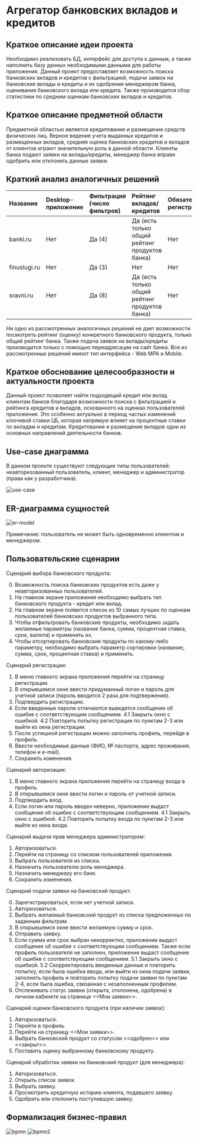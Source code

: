 # Агрегатор банковских вкладов и кредитов

## Краткое описание идеи проекта

Необходимо реализовать БД, интерфейс для доступа к данным,
а также наполнить базу данных необходимыми данными для работы приложения.
Данный проект предоставляет возможность поиска банковских вкладов и кредитов с фильтрацией,
подачи заявок на банковские вклады и кредиты и их одобрения менеджером банка, 
оценивания банковского вклада или кредита.
Также производится сбор статистики по средним оценкам банковских вкладов и кредитов.

## Краткое описание предметной области
Предметной областью является кредитование и размещение средств физических лиц. 
Верное ведение учета выданных кредитов и размещенных вкладов, средняя оценка 
банковских кредитов и вкладов от клиентов играют значительную роль в данной области. Клиенты банка подают заявки на вклады/кредиты, 
менеджер банка вправе одобрить или отклонить данные заявки.

## Краткий анализ аналогичных решений

| Название     | Desktop-приложение | Фильтрация (число фильтров)  |    Рейтинг вкладов/кредитов          | Обязательная регистрация |
|:-------------|:----------|:----|:--------------|:-----------|
| banki.ru     |  Нет  |  Да (4)  | Да (есть только общий рейтинг продуктов банка)  | Нет |
| finuslugi.ru | Нет |  Да (3)  | Нет   | Нет |
| sravni.ru    | Нет  | Да (8)  |  Да (есть только общий рейтинг продуктов банка) | Нет |

Ни одно из рассмотренных аналогичных решений не дает возможности посмотреть рейтинг (оценку) конкретного банковского продукта, только общий рейтинг банка. Также подача заявок на вклады/кредиты производится только с помощью переадресации на сайт банка. Все из рассмотренных решений имеют тип интерфейса - Web MPA и Mobile.

## Краткое обоснование целесообразности и актуальности проекта
Данный проект позволяет найти подходящий кредит или вклад клиентам банков благодаря 
возможности поиска с фильтрацией и рейтинга кредитов и вкладов,
основанного на оценках пользователей приложения. 
Это особенно актуально в период частых изменений ключевой ставки ЦБ, 
которая напрямую влияет на процентные ставки по вкладам и кредитам.
Кредитование и размещение вкладов одни из основных направлений деятельности банков.


## Use-case диаграмма
В данном проекте существуют следующие типы пользователей: неавторизованный пользователь, клиент, менеджер и администратор (права как у разработчика).

![use-case](./images/use-case.png)

## ER-диаграмма сущностей

![er-model](./images/erv4.png)

Примечание: пользователь не может быть одновременно клиентом и менеджером.

## Пользовательские сценарии

Сценарий выбора банковского продукта:

0. Возможность поиска банковских продуктов есть даже у неавторизованных пользователей.
1. На главном экране приложения необходимо выбрать тип банковского продукта - кредит или вклад.
2. На главном экране появится список из 10 самых лучших 
по оценкам пользователей банковских продуктов выбранного типа.
3. Чтобы отфильтровать банковские продукты, необходимо задать желаемые параметры
(название банка, сумма, процентная ставка, срок, валюта) и применить их.
4. Чтобы отсортировать банковские продукты по какому-либо параметру, необходимо выбрать 
параметр сортировки (название, сумма, срок, процентная ставка)
и применить.

Сценарий регистрации:
1. В меню главного экрана приложения перейти на страницу регистрации.
2. В открывшемся окне ввести придуманный логин и пароль для учетной записи 
(пароль вводится 2 раза для подтвержения).
3. Подтвердить регистрацию.
4. Если введенные пароли отличаются выведется сообщение об ошибке 
с соответствующим сообщением.
4.1 Закрыть окно с ошибкой.
4.2 Повторить попытку регистрации по пунктам 2-3 или выйти
из окна регистрации.
5. После успешной регистрации можно заполнить профиль, перейдя в профиль.
6. Ввести необходимые данные (ФИО, № паспорта, адрес проживания, телефон и e-mail).
7. Сохранить изменения.

Сценарий авторизации:
1. В меню главного экрана приложения перейти на страницу входа в профиль.
2. В открывшемся окне ввести логин и пароль от учетной записи.
3. Подтвердить вход.
4. Если логин или пароль введен неверно, приложение выдаст сообщение об ошибке 
с соответствующим сообщением.
4.1 Закрыть окно с ошибкой.
4.2 Повторить попытку входа по пунктам 2-3 или выйти
из окна входа.

Сценарий выдачи прав менеджера администратором:
1. Авторизоваться.
2. Перейти на страницу со списком пользователей приложения.
3. Выбрать пользователя из списка.
4. Назначить пользователю роль менеджера.
5. Назначить менеджеру его банк.
6. Сохранить изменения.


Сценарий подачи заявки на банковский продукт:

0. Зарегистрироваться, если нет учетной записи.
1. Авторизоваться.
2. Выбрать желаемый банковский продукт из списка 
предложенных по заданным фильтрам.
3. В открывшемся окне ввести желаемую сумму и срок.
4. Отправить заявку.
5. Если сумма или срок выбран некорректно, приложение выдаст сообщение об ошибке 
с соответствующим сообщением. Также если профиль пользователя не заполнен, 
приложение выдаст сообщение об ошибке с соответствующим сообщением.
5.1 Закрыть окно с ошибкой. 
5.2 Скорректировать введенные данные и повторить попытку, если была ошибка ввода,
или выйти из окна подачи заявки, заполнить профиль и повторить попытку
подачи заявки по пунктам 2-4, если была ошибка, связанная с незаполненным профилем.
6. Отслеживать статус заявки (открыта, отклонена, одобрена) в личном кабинете 
на странице <<Мои заявки>>.

Сценарий оценки банковского продукта (при наличии заявок):
1. Авторизоваться.
2. Перейти в профиль.
3. Перейти на страницу <<Мои заявки>>.
4. Выбрать банковский продукт со статусом <<одобрен>> или <<закрыт>>.
5. Поставить оценку выбранному банковскому продукту.

Сценарий обработки заявки на банковский продукт (для менеджера):
1. Авторизоваться.
2. Открыть список заявок.
3. Выбрать заявку.
4. Просмотреть кредитную историю клиента, подавшего заявку.
5. Одобрить или отклонить поступившую заявку.

## Формализация бизнес-правил

![bpmn](./images/BPMN.png)
![bpmn2](./images/bpmn2.png)
